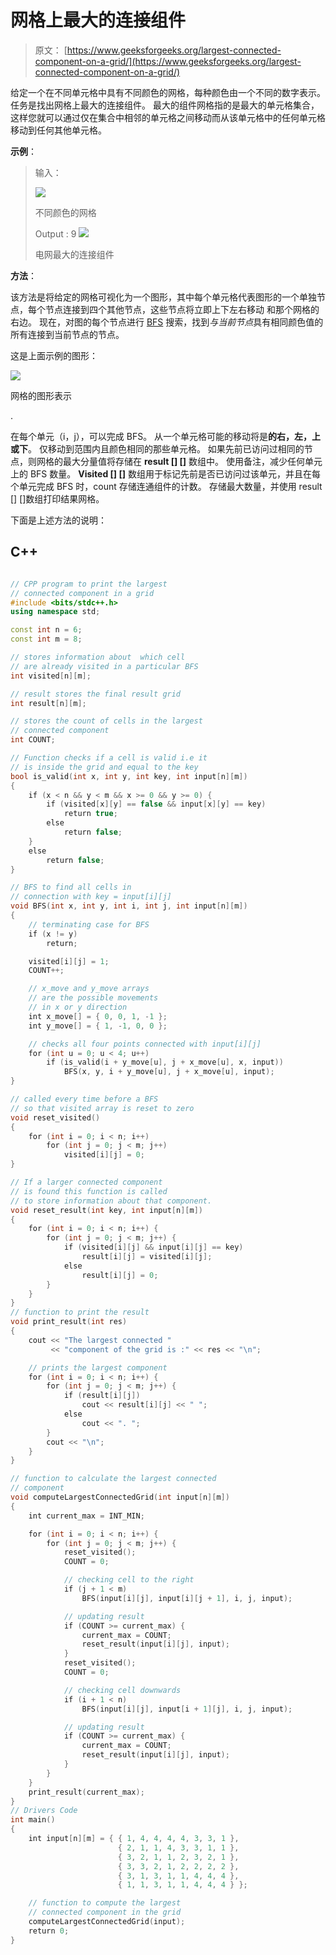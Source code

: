 # 网格上最大的连接组件

> 原文： [https://www.geeksforgeeks.org/largest-connected-component-on-a-grid/](https://www.geeksforgeeks.org/largest-connected-component-on-a-grid/)

给定一个在不同单元格中具有不同颜色的网格，每种颜色由一个不同的数字表示。 任务是找出网格上最大的连接组件。 最大的组件网格指的是最大的单元格集合，这样您就可以通过仅在集合中相邻的单元格之间移动而从该单元格中的任何单元格移动到任何其他单元格。

**示例**：

> 输入：
> 
> ![](img/631a89744b54598d84a9fb43de217d96.png)
> 
> 不同颜色的网格
> 
> Output : 9
> ![](img/2cb62c641baf062e36ffd0b103e6d240.png)
> 
> 电网最大的连接组件

**方法**：

该方法是将给定的网格可视化为一个图形，其中每个单元格代表图形的一个单独节点，每个节点连接到四个其他节点，这些节点将立即上下左右移动 和那个网格的右边。 现在，对图的每个节点进行 [BFS](https://www.geeksforgeeks.org/breadth-first-search-or-bfs-for-a-graph/) 搜索，找到*与当前节点*具有相同颜色值的所有连接到当前节点的节点。

这是上面示例的图形：

![](img/cbbe9dd59a4722c3b52347bc2e2e9ee1.png)

网格的图形表示

.

在每个单元（i，j），可以完成 BFS。 从一个单元格可能的移动将是**的右，左，上或下**。 仅移动到范围内且颜色相同的那些单元格。 如果先前已访问过相同的节点，则网格的最大分量值将存储在 **result [] []** 数组中。 使用备注，减少任何单元上的 BFS 数量。 **Visited [] []** 数组用于标记先前是否已访问过该单元，并且在每个单元完成 BFS 时，count 存储连通组件的计数。 存储最大数量，并使用 result [] []数组打印结果网格。

下面是上述方法的说明：

## C++

```cpp

// CPP program to print the largest 
// connected component in a grid 
#include <bits/stdc++.h> 
using namespace std; 

const int n = 6; 
const int m = 8; 

// stores information about  which cell 
// are already visited in a particular BFS 
int visited[n][m]; 

// result stores the final result grid 
int result[n][m]; 

// stores the count of cells in the largest  
// connected component 
int COUNT; 

// Function checks if a cell is valid i.e it 
// is inside the grid and equal to the key 
bool is_valid(int x, int y, int key, int input[n][m]) 
{ 
    if (x < n && y < m && x >= 0 && y >= 0) { 
        if (visited[x][y] == false && input[x][y] == key) 
            return true; 
        else
            return false; 
    } 
    else
        return false; 
} 

// BFS to find all cells in 
// connection with key = input[i][j] 
void BFS(int x, int y, int i, int j, int input[n][m]) 
{ 
    // terminating case for BFS 
    if (x != y) 
        return; 

    visited[i][j] = 1; 
    COUNT++; 

    // x_move and y_move arrays 
    // are the possible movements 
    // in x or y direction 
    int x_move[] = { 0, 0, 1, -1 }; 
    int y_move[] = { 1, -1, 0, 0 }; 

    // checks all four points connected with input[i][j] 
    for (int u = 0; u < 4; u++) 
        if (is_valid(i + y_move[u], j + x_move[u], x, input)) 
            BFS(x, y, i + y_move[u], j + x_move[u], input); 
} 

// called every time before a BFS 
// so that visited array is reset to zero 
void reset_visited() 
{ 
    for (int i = 0; i < n; i++) 
        for (int j = 0; j < m; j++) 
            visited[i][j] = 0; 
} 

// If a larger connected component 
// is found this function is called 
// to store information about that component. 
void reset_result(int key, int input[n][m]) 
{ 
    for (int i = 0; i < n; i++) { 
        for (int j = 0; j < m; j++) { 
            if (visited[i][j] && input[i][j] == key) 
                result[i][j] = visited[i][j]; 
            else
                result[i][j] = 0; 
        } 
    } 
} 
// function to print the result 
void print_result(int res) 
{ 
    cout << "The largest connected "
         << "component of the grid is :" << res << "\n"; 

    // prints the largest component 
    for (int i = 0; i < n; i++) { 
        for (int j = 0; j < m; j++) { 
            if (result[i][j]) 
                cout << result[i][j] << " "; 
            else
                cout << ". "; 
        } 
        cout << "\n"; 
    } 
} 

// function to calculate the largest connected  
// component 
void computeLargestConnectedGrid(int input[n][m]) 
{ 
    int current_max = INT_MIN; 

    for (int i = 0; i < n; i++) { 
        for (int j = 0; j < m; j++) { 
            reset_visited(); 
            COUNT = 0; 

            // checking cell to the right 
            if (j + 1 < m) 
                BFS(input[i][j], input[i][j + 1], i, j, input); 

            // updating result 
            if (COUNT >= current_max) { 
                current_max = COUNT; 
                reset_result(input[i][j], input); 
            } 
            reset_visited(); 
            COUNT = 0; 

            // checking cell downwards 
            if (i + 1 < n) 
                BFS(input[i][j], input[i + 1][j], i, j, input); 

            // updating result 
            if (COUNT >= current_max) { 
                current_max = COUNT; 
                reset_result(input[i][j], input); 
            } 
        } 
    } 
    print_result(current_max); 
} 
// Drivers Code 
int main() 
{ 
    int input[n][m] = { { 1, 4, 4, 4, 4, 3, 3, 1 }, 
                        { 2, 1, 1, 4, 3, 3, 1, 1 }, 
                        { 3, 2, 1, 1, 2, 3, 2, 1 }, 
                        { 3, 3, 2, 1, 2, 2, 2, 2 }, 
                        { 3, 1, 3, 1, 1, 4, 4, 4 }, 
                        { 1, 1, 3, 1, 1, 4, 4, 4 } }; 

    // function to compute the largest 
    // connected component in the grid 
    computeLargestConnectedGrid(input); 
    return 0; 
} 

```